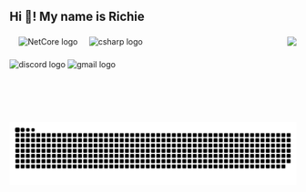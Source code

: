 <h2 align="left">Hi 👋! My name is Richie</h2>

###

<div align="center">

</div>

###

<img align="right" height="150" src="https://th.bing.com/th/id/OIG.RyyRAvWNs2mSsjVrRiE9?w=270&h=270&c=6&r=0&o=5&pid=ImgGn"  />

###

<div align="left">
  <img width="12" />
  <img src="https://upload.wikimedia.org/wikipedia/commons/thumb/e/ee/.NET_Core_Logo.svg/768px-.NET_Core_Logo.svg.png" height="30" alt="NetCore logo"  />
  <img width="12" />
  <img src="https://cdn.jsdelivr.net/gh/devicons/devicon/icons/csharp/csharp-original.svg" height="30" alt="csharp logo"  />
</div>

###

<div align="left">
  <img src="https://img.shields.io/static/v1?message=Discord&logo=discord&label=&color=7289DA&logoColor=white&labelColor=&style=for-the-badge" height="35" alt="discord logo"  />
  <img src="https://img.shields.io/static/v1?message=Gmail&logo=gmail&label=&color=D14836&logoColor=white&labelColor=&style=for-the-badge" height="35" alt="gmail logo"  />
</div>

###

<br clear="both">

<img src="https://raw.githubusercontent.com/platane/snk/output/github-contribution-grid-snake.svg" alt="Snake animation" />

###

